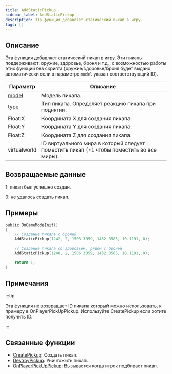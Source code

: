 ```yaml
---
title: AddStaticPickup
sidebar_label: AddStaticPickup
description: Эта функция добавляет статический пикап в игру.
tags: []
---
```


## Описание

Эта функция добавляет статический пикап в игру. Эти пикапы поддерживают: оружие, здоровье, броня и т.д., с возможностью работы этих функций без скрипта (оружие/здоровье/броня будет выдано автоматически если в параметре ```model``` указан соответствующий ID).

| Параметр                                | Описание                                                                         |
| ----------------------------------- | ----------------------------------------------------------------------------------- |
| [model](../resources/pickupids)  | Модель пикапа.                                                            |
| [type](../resources/pickuptypes) | Тип пикапа. Определяет реакцию пикапа при поднятии.                 |
| Float:X                             | Координата X для создания пикапа.                                           |
| Float:Y                             | Координата Y для создания пикапа.                                           |
| Float:Z                             | Координата Z для создания пикапа.                                           |
| virtualworld                        | ID виртуального мира в который следует поместить пикап (-1 чтобы поместить во все миры). |

## Возвращаемые данные

1: пикап был успешно создан.

0: не удалось создать пикап.

## Примеры

```c
public OnGameModeInit()
{
    // Создание пикапа с броней
    AddStaticPickup(1242, 2, 1503.3359, 1432.3585, 10.1191, 0);

    // Создание пикапа со здоровьем, рядом с броней
    AddStaticPickup(1240, 2, 1506.3359, 1432.3585, 10.1191, 0);

    return 1;
}
```

## Примечания

:::tip

Эта функция не возвращает ID пикапа который можно использовать, к примеру в OnPlayerPickUpPickup. Используйте CreatePickup если хотите получить ID.

:::

## Связанные функции

- [CreatePickup](CreatePickup): Создать пикап.
- [DestroyPickup](DestroyPickup): Уничтожить пикап.
- [OnPlayerPickUpPickup](../callbacks/OnPlayerPickUpPickup): Вызывается когда игрок подбирает пикап.
